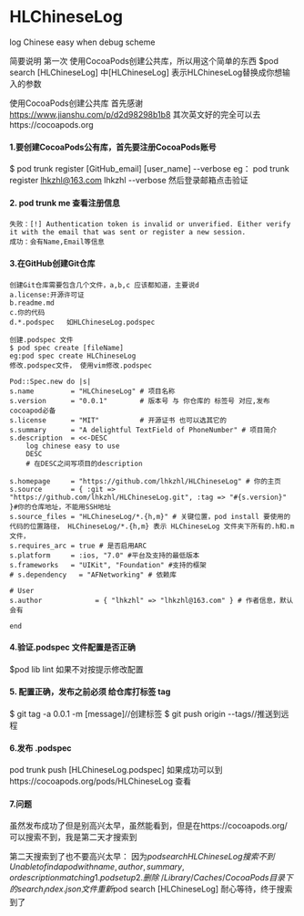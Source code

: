 # HLChineseLog
log Chinese easy when debug scheme

简要说明
第一次 使用CocoaPods创建公共库，所以用这个简单的东西
$pod search [HLChineseLog] 中[HLChineseLog] 表示HLChineseLog替换成你想输入的参数


使用CocoaPods创建公共库
首先感谢 https://www.jianshu.com/p/d2d98298b1b8
其次英文好的完全可以去https://cocoapods.org

#### 1.要创建CocoaPods公有库，首先要注册CocoaPods账号
$ pod trunk register [GitHub_email]  [user_name] --verbose
eg： pod trunk register lhkzhl@163.com lhkzhl --verbose
  然后登录邮箱点击验证
#### 2. pod trunk me 查看注册信息
    失败：[!] Authentication token is invalid or unverified. Either verify it with the email that was sent or register a new session.
    成功：会有Name,Email等信息
#### 3.在GitHub创建Git仓库
    创建Git仓库需要包含几个文件，a,b,c 应该都知道，主要说d
    a.license:开源许可证
    b.readme.md
    c.你的代码
    d.*.podspec   如HLChineseLog.podspec
    
    创建.podspec 文件
    $ pod spec create [fileName]
    eg:pod spec create HLChineseLog
    修改.podspec文件， 使用vim修改.podspec
    
    Pod::Spec.new do |s|
    s.name         = "HLChineseLog" # 项目名称
    s.version      = "0.0.1"        # 版本号 与 你仓库的 标签号 对应,发布cocoapod必备
    s.license      = "MIT"          # 开源证书 也可以选其它的
    s.summary      = "A delightful TextField of PhoneNumber" # 项目简介
    s.description  = <<-DESC
        log chinese easy to use
        DESC
        # 在DESC之间写项目的description

    s.homepage     = "https://github.com/lhkzhl/HLChineseLog" # 你的主页
    s.source       = { :git => "https://github.com/lhkzhl/HLChineseLog.git", :tag => "#{s.version}" }#你的仓库地址，不能用SSH地址
    s.source_files = "HLChineseLog/*.{h,m}" # 关键位置，pod install 要使用的代码的位置路径， HLChineseLog/*.{h,m} 表示 HLChineseLog 文件夹下所有的.h和.m文件，
    s.requires_arc = true # 是否启用ARC
    s.platform     = :ios, "7.0" #平台及支持的最低版本
    s.frameworks   = "UIKit", "Foundation" #支持的框架
    # s.dependency   = "AFNetworking" # 依赖库
    
    # User
    s.author             = { "lhkzhl" => "lhkzhl@163.com" } # 作者信息，默认会有

    end

#### 4.验证.podspec 文件配置是否正确
  $pod lib lint
  如果不对按提示修改配置
  
#### 5. 配置正确，发布之前必须 给仓库打标签 tag
$ git tag -a 0.0.1 -m [message]//创建标签
$ git push origin --tags//推送到远程
#### 6.发布 .podspec
pod trunk push [HLChineseLog.podspec]
如果成功可以到https://cocoapods.org/pods/HLChineseLog 查看

#### 7.问题
 虽然发布成功了但是别高兴太早，虽然能看到，但是在https://cocoapods.org/ 可以搜索不到，我是第二天才搜索到
 
 第二天搜索到了也不要高兴太早：
 因为$pod search HLChineseLog 搜索不到
 Unable to find a pod with name, author, summary, or description matching
 1.pod setup
 2.删除~/Library/Caches/CocoaPods目录下的search_index.json文件
     重新$pod search [HLChineseLog]
     耐心等待，终于搜索到了
    
    
    
    
    
    
    
    
    
    
    
    
    
    
    


